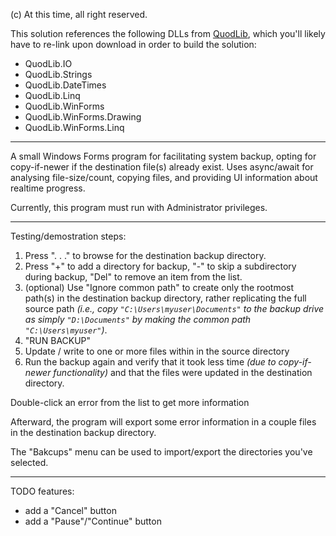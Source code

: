 (c) At this time, all right reserved.

This solution references the following DLLs from [QuodLib](https://github.com/Ketoyu/QuodLib), which you'll likely have to re-link upon download in order to build the solution:
- QuodLib.IO
- QuodLib.Strings
- QuodLib.DateTimes
- QuodLib.Linq
- QuodLib.WinForms
- QuodLib.WinForms.Drawing
- QuodLib.WinForms.Linq

--------

A small Windows Forms program for facilitating system backup, opting for copy-if-newer if the destination file(s) already exist. Uses async/await for analysing file-size/count, copying files, and providing UI information about realtime progress.

Currently, this program must run with Administrator privileges.

--------

Testing/demostration steps:

1) Press ". . ." to browse for the destination backup directory.
2) Press "+" to add a directory for backup, "-" to skip a subdirectory during backup, "Del" to remove an item from the list.
3) (optional) Use "Ignore common path" to create only the rootmost path(s) in the destination backup directory, rather replicating the full source path *(i.e., copy `"C:\Users\myuser\Documents"` to the backup drive as simply `"D:\Documents"` by making the common path `"C:\Users\myuser"`)*.
4) "RUN BACKUP"
5) Update / write to one or more files within in the source directory
6) Run the backup again and verify that it took less time *(due to copy-if-newer functionality)* and that the files were updated in the destination directory.

Double-click an error from the list to get more information

Afterward, the program will export some error information in a couple files in the destination backup directory.

The "Bakcups" menu can be used to import/export the directories you've selected.

----

TODO features:
- add a "Cancel" button
- add a "Pause"/"Continue" button
